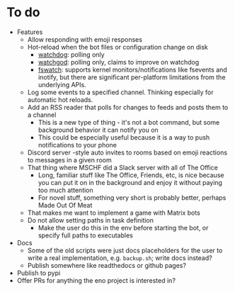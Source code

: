 # To do

* Features
    * Allow responding with emoji responses
    * Hot-reload when the bot files or configuration change on disk
        * [watchdog](https://pypi.org/project/watchdog/): polling only
        * [watchgod](https://pypi.org/project/watchgod/): polling only, claims to improve on watchdog
        * [fswatch](https://github.com/emcrisostomo/fswatch): supports kernel monitors/notifications like fsevents and inotify, but there are significant per-platform limitations from the underlying APIs.
    * Log some events to a specified channel. Thinking especially for automatic hot reloads.
    * Add an RSS reader that polls for changes to feeds and posts them to a channel
        * This is a new type of thing - it's not a bot command, but some background behavior it can notify you on
        * This could be especially useful because it is a way to push notifications to your phone
    * Discord server -style auto invites to rooms based on emoji reactions to messages in a given room
    * That thing where MSCHF did a Slack server with all of The Office
        * Long, familiar stuff like The Office, Friends, etc, is nice because you can put it on in the background and enjoy it without paying too much attention
        * For novel stuff, something very short is probably better, perhaps Made Out Of Meat
    * That makes me want to implement a game with Matrix bots
    * Do not allow setting paths in task definition
        * Make the user do this in the env before starting the bot, or specify full paths to executables
* Docs
    * Some of the old scripts were just docs placeholders for the user to write a real implementation, e.g. `backup.sh`; write docs instead?
    * Publish somewhere like readthedocs or github pages?
* Publish to pypi
* Offer PRs for anything the eno project is interested in?

